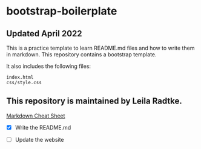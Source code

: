 # bootstrap-boilerplate

## Updated April 2022

This is a practice template to learn README.md files and how to write them in markdown. This repository contains a bootstrap template.

It also includes the following files:

```
index.html
css/style.css
```

This repository is maintained by Leila Radtke.
----

[Markdown Cheat Sheet](https://www.markdownguide.org/cheat-sheet/)


- [x] Write the README.md
- [ ] Update the website



